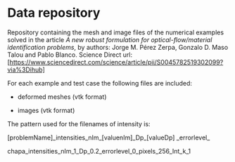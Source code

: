# Data repository

Repository containing the mesh and image files of the numerical examples solved in the article _A new robust formulation for optical-flow/material identification problems_, by authors: Jorge M. Pérez Zerpa, Gonzalo D. Maso Talou and Pablo Blanco.  Science Direct url: [https://www.sciencedirect.com/science/article/pii/S0045782519302099?via%3Dihub]

For each example and test case the following files are included:

- deformed meshes (vtk format)

- images (vtk format)


The pattern used for the filenames of intensity is:

[problemName]\_intensities\_nIm\_[valuenIm]\_Dp\_[valueDp]
\_errorlevel\_

chapa_intensities_nIm_1_Dp_0.2_errorlevel_0_pixels_256_Int_k_1


